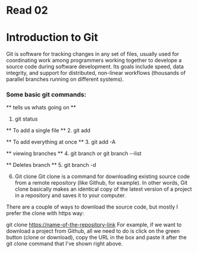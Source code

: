 # Read 02
# Introduction to Git
Git is software for tracking changes in any set of files, usually used for coordinating work among programmers working together to develope a source code during software development. Its goals include speed, data integrity, and support for distributed, non-linear workflows (thousands of parallel branches running on different systems).


### Some basic git commands:

** tells us whats going on **
1. git status

** To add a single file **
2. git add <file>

** To add everything at once **
3. git add -A

** viewing branches **
4. git branch or git branch --list

** Deletes branch **
5. git branch -d <branch-name>

6. Git clone
Git clone is a command for downloading existing source code from a remote repository (like Github, for example). In other words, Git clone basically makes an identical copy of the latest version of a project in a repository and saves it to your computer.

There are a couple of ways to download the source code, but mostly I prefer the clone with https way:

git clone <https://name-of-the-repository-link>
For example, if we want to download a project from Github, all we need to do is click on the green button (clone or download), copy the URL in the box and paste it after the git clone command that I've shown right above.
